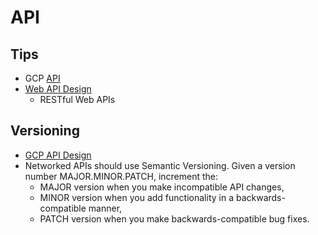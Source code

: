 # API


## Tips

* GCP [API](https://cloud.google.com/apis/design)
* [Web API Design](https://pages.apigee.com/rs/351-WXY-166/images/ebook-2013-03-wad.pdf)
  * RESTful Web APIs

## Versioning
* [GCP API Design](https://cloud.google.com/apis/design/versioning)
* Networked APIs should use Semantic Versioning. Given a version number MAJOR.MINOR.PATCH, increment the:
  * MAJOR version when you make incompatible API changes,
  * MINOR version when you add functionality in a backwards-compatible manner,
  * PATCH version when you make backwards-compatible bug fixes.
